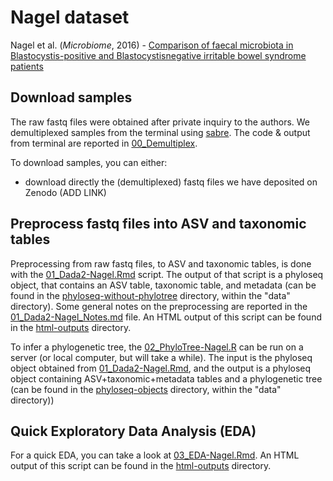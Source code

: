 # Nagel dataset
Nagel et al. (_Microbiome_, 2016) - [Comparison of faecal microbiota in Blastocystis-positive and Blastocystisnegative irritable bowel syndrome patients][1]

[1]: https://microbiomejournal.biomedcentral.com/articles/10.1186/s40168-016-0191-0


## Download samples

The raw fastq files were obtained after private inquiry to the authors. We demultiplexed samples from the terminal using [sabre](https://github.com/najoshi/sabre). The code & output from terminal are reported in [00_Demultiplex](00_Demultiplex.txt).

To download samples, you can either:
- download directly the (demultiplexed) fastq files we have deposited on Zenodo (ADD LINK)


## Preprocess fastq files into ASV and taxonomic tables

Preprocessing from raw fastq files, to ASV and taxonomic tables, is done with the [01_Dada2-Nagel.Rmd](01_Dada2-Nagel.Rmd) script. The output of that script is a phyloseq object, that contains an ASV table, taxonomic table, and metadata (can be found in the [phyloseq-without-phylotree](../../../data/phyloseq-objects/phyloseq-without-phylotree/) directory, within the "data" directory). Some general notes on the preprocessing are reported in the [01_Dada2-Nagel_Notes.md](01_Dada2-Nagel_Notes.md) file. An HTML output of this script can be found in the [html-outputs](./html-outputs/) directory.

To infer a phylogenetic tree, the [02_PhyloTree-Nagel.R](02_PhyloTree-Nagel.R) can be run on a server (or local computer, but will take a while). The input is the phyloseq object obtained from [01_Dada2-Nagel.Rmd](01_Dada2-Nagel.Rmd), and the output is a phyloseq object containing ASV+taxonomic+metadata tables and a phylogenetic tree (can be found in the [phyloseq-objects](../../../data/phyloseq-objects/) directory, within the "data" directory))


## Quick Exploratory Data Analysis (EDA)

For a quick EDA, you can take a look at [03_EDA-Nagel.Rmd](03_EDA-Nagel.Rmd). An HTML output of this script can be found in the [html-outputs](./html-outputs/) directory.